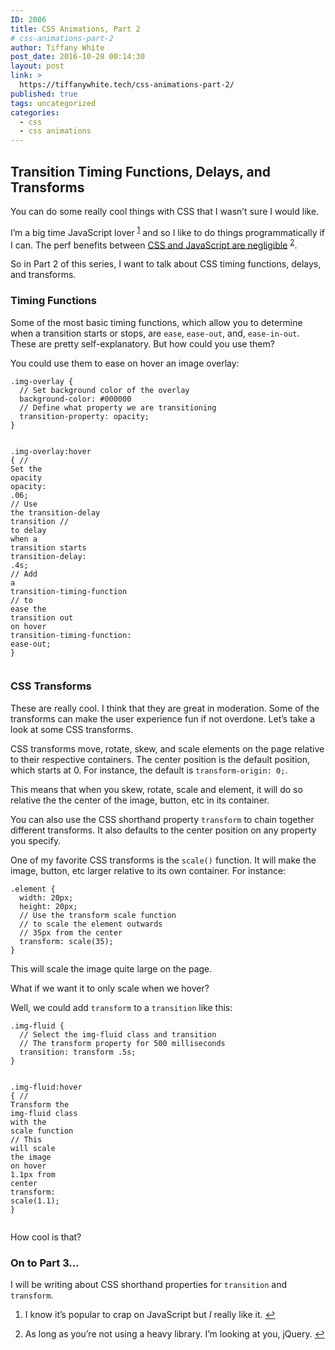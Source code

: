 ```yaml
---
ID: 2006
title: CSS Animations, Part 2
# css-animations-part-2
author: Tiffany White
post_date: 2016-10-28 00:14:30
layout: post
link: >
  https://tiffanywhite.tech/css-animations-part-2/
published: true
tags: uncategorized
categories:
  - css
  - css animations
---
```

<h2 id="transition-timing-functions-delays-and-transforms">Transition Timing Functions, Delays, and Transforms</h2>

<p>You can do some really cool things with CSS that I wasn’t sure I would like.</p>

<p>I’m a big time JavaScript lover <sup id="fnref:1"><a href="#fn:1" class="footnote">1</a></sup> and so I like to do things programmatically if I can. The perf benefits between <a href="https://davidwalsh.name/css-js-animation">CSS and JavaScript are negligible</a> <sup id="fnref:2"><a href="#fn:2" class="footnote">2</a></sup>.</p>

<p>So in Part 2 of this series, I want to talk about CSS timing functions, delays, and transforms.</p>

<h3 id="timing-functions">Timing Functions</h3>

<p>Some of the most basic timing functions, which allow you to determine when a transition starts or stops, are <code class="highlighter-rouge">ease</code>, <code class="highlighter-rouge">ease-out</code>, and, <code class="highlighter-rouge">ease-in-out</code>. These are pretty self-explanatory. But how could you use them?</p>

<p>You could use them to ease on hover an image overlay:</p>

<div class="language-css highlighter-rouge"><pre class="highlight"><code><span class="nc">.img-overlay</span> <span class="p">{</span>
  <span class="err">//</span> <span class="err">Set</span> <span class="err">background</span> <span class="err">color</span> <span class="err">of</span> <span class="err">the</span> <span class="err">overlay</span>
  <span class="nl">background-color</span><span class="p">:</span> <span class="m">#000000</span>
  <span class="p">//</span> <span class="n">Define</span> <span class="n">what</span> <span class="n">property</span> <span class="n">we</span> <span class="n">are</span> <span class="n">transitioning</span>
  <span class="n">transition-property</span><span class="p">:</span> <span class="n">opacity</span><span class="p">;</span>
<span class="p">}</span> 

<span class="nc">.img-overlay</span><span class="nd">:hover</span> <span class="p">{</span>
  <span class="err">//</span> <span class="err">Set</span> <span class="err">the</span> <span class="err">opacity</span>
  <span class="nl">opacity</span><span class="p">:</span> <span class="m">.06</span><span class="p">;</span>
  <span class="err">//</span> <span class="err">Use</span> <span class="err">the</span> <span class="err">transition-delay</span> <span class="err">transition</span> 
  <span class="err">//</span> <span class="err">to</span> <span class="err">delay</span> <span class="err">when</span> <span class="err">a</span> <span class="err">transition</span> <span class="err">starts</span>
  <span class="nl">transition-delay</span><span class="p">:</span> <span class="m">.4s</span><span class="p">;</span>
  <span class="err">//</span> <span class="err">Add</span> <span class="err">a</span> <span class="err">transition-timing-function</span> 
  <span class="err">//</span> <span class="err">to</span> <span class="err">ease</span> <span class="err">the</span> <span class="err">transition</span> <span class="err">out</span> <span class="err">on</span> <span class="err">hover</span>
  <span class="nl">transition-timing-function</span><span class="p">:</span> <span class="n">ease-out</span><span class="p">;</span>
<span class="p">}</span>
</code></pre>
</div>

<h3 id="css-transforms">CSS Transforms</h3>

<p>These are really cool. I think that they are great in moderation. Some of the transforms can make the user experience fun if not overdone. Let’s take a look at some CSS transforms.</p>

<p>CSS transforms move, rotate, skew, and scale elements on the page relative to their respective containers. The center position is the default position, which starts at 0. For instance, the default is <code class="highlighter-rouge">transform-origin: 0;</code>.</p>

<p>This means that when you skew, rotate, scale and element, it will do so relative the the center of the image, button, etc in its container.</p>

<p>You can also use the CSS shorthand property <code class="highlighter-rouge">transform</code> to chain together different transforms. It also defaults to the center position on any property you specify.</p>

<p>One of my favorite CSS transforms is the <code class="highlighter-rouge">scale()</code> function. It will make the image, button, etc larger relative to its own container. For instance:</p>

<div class="language-css highlighter-rouge"><pre class="highlight"><code><span class="nc">.element</span> <span class="p">{</span>
  <span class="nl">width</span><span class="p">:</span> <span class="m">20px</span><span class="p">;</span>
  <span class="nl">height</span><span class="p">:</span> <span class="m">20px</span><span class="p">;</span>
  <span class="err">//</span> <span class="err">Use</span> <span class="err">the</span> <span class="err">transform</span> <span class="err">scale</span> <span class="err">function</span> 
  <span class="err">//</span> <span class="err">to</span> <span class="err">scale</span> <span class="err">the</span> <span class="err">element</span> <span class="err">outwards</span>
  <span class="err">//</span> <span class="err">35px</span> <span class="err">from</span> <span class="err">the</span> <span class="err">center</span>
  <span class="nl">transform</span><span class="p">:</span> <span class="n">scale</span><span class="p">(</span><span class="m">35</span><span class="p">);</span>
<span class="p">}</span>
</code></pre>
</div>
<p>This will scale the image quite large on the page.</p>

<p>What if we want it to only scale when we hover?</p>

<p>Well, we could add <code class="highlighter-rouge">transform</code> to a <code class="highlighter-rouge">transition</code> like this:</p>

<div class="language-css highlighter-rouge"><pre class="highlight"><code><span class="nc">.img-fluid</span> <span class="p">{</span>
  <span class="err">//</span> <span class="err">Select</span> <span class="err">the</span> <span class="err">img-fluid</span> <span class="err">class</span> <span class="err">and</span> <span class="err">transition</span>
  <span class="err">//</span> <span class="err">The</span> <span class="err">transform</span> <span class="err">property</span> <span class="err">for</span> <span class="err">500</span> <span class="err">milliseconds</span>
  <span class="nl">transition</span><span class="p">:</span> <span class="n">transform</span> <span class="m">.5s</span><span class="p">;</span>
<span class="p">}</span>

<span class="nc">.img-fluid</span><span class="nd">:hover</span> <span class="p">{</span>
  <span class="err">//</span> <span class="err">Transform</span> <span class="err">the</span> <span class="err">img-fluid</span> <span class="err">class</span> <span class="err">with</span> <span class="err">the</span> <span class="err">scale</span> <span class="err">function</span>
  <span class="err">//</span> <span class="err">This</span> <span class="err">will</span> <span class="err">scale</span> <span class="err">the</span> <span class="err">image</span> <span class="err">on</span> <span class="err">hover</span> <span class="err">1.1px</span> <span class="err">from</span> <span class="err">center</span>
  <span class="nl">transform</span><span class="p">:</span> <span class="n">scale</span><span class="p">(</span><span class="m">1.1</span><span class="p">);</span>
<span class="p">}</span>
</code></pre>
</div>
<p>How cool is that?</p>

<h3 id="on-to-part-3">On to Part 3…</h3>

<p>I will be writing about CSS shorthand properties for <code class="highlighter-rouge">transition</code> and <code class="highlighter-rouge">transform</code>.</p>

<div class="footnotes">
  <ol>
    <li id="fn:1">
      <p>I know it’s popular to crap on JavaScript but <em>I</em> really like it. <a href="#fnref:1" class="reversefootnote">↩</a></p>
    </li>
    <li id="fn:2">
      <p>As long as you’re not using a heavy library. I’m looking at you, jQuery. <a href="#fnref:2" class="reversefootnote">↩</a></p>
    </li>
  </ol>
</div>